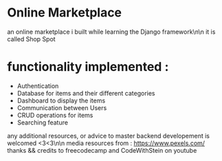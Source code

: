 # Online Marketplace

an online marketplace i built while learning the Django framework\n\n
it is called Shop Spot
# functionality implemented : 
- Authentication
- Database for items and their different categories
- Dashboard to display the items
- Communication between Users
- CRUD operations for items
- Searching feature

any additional resources, or advice to master backend developement is welcomed <3<3\n\n
media resources from : https://www.pexels.com/
thanks && credits to freecodecamp and CodeWithStein on youtube

